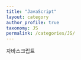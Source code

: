 ```yaml
---
title: "JavaScript"
layout: category
author_profile: true
taxonomy: JS
permalink: /categories/JS/
---
```


자바스크립트
